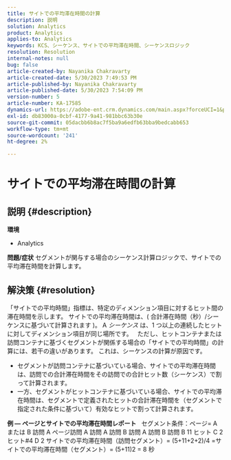 ```yaml
---
title: サイトでの平均滞在時間の計算
description: 説明
solution: Analytics
product: Analytics
applies-to: Analytics
keywords: KCS、シーケンス、サイトでの平均滞在時間、シーケンスロジック
resolution: Resolution
internal-notes: null
bug: false
article-created-by: Nayanika Chakravarty
article-created-date: 5/30/2023 7:49:53 PM
article-published-by: Nayanika Chakravarty
article-published-date: 5/30/2023 7:54:09 PM
version-number: 5
article-number: KA-17585
dynamics-url: https://adobe-ent.crm.dynamics.com/main.aspx?forceUCI=1&pagetype=entityrecord&etn=knowledgearticle&id=40545720-23ff-ed11-8f6e-6045bd006e5a
exl-id: db83000a-0cbf-4177-9a41-981bbc63b30e
source-git-commit: 05dacbb6b8ac7f5ba9a6edfb63bba9bedcabb653
workflow-type: tm+mt
source-wordcount: '241'
ht-degree: 2%

---
```


# サイトでの平均滞在時間の計算

## 説明 {#description}

<b>環境</b>
- Analytics



<b>問題/症状</b>
セグメントが関与する場合のシーケンス計算ロジックで、サイトでの平均滞在時間を計算します。


## 解決策 {#resolution}


「サイトでの平均時間」指標は、特定のディメンション項目に対するヒット間の滞在時間を示します。 サイトでの平均滞在時間は、( 合計滞在時間（秒）/シーケンスに基づいて計算されます )。 A *シーケンス* は、1 つ以上の連続したヒットに対してディメンション項目が同じ場所です。
 
ただし、ヒットコンテナまたは訪問コンテナに基づくセグメントが関係する場合の「サイトでの平均時間」の計算には、若干の違いがあります。 これは、シーケンスの計算が原因です。

- セグメントが訪問コンテナに基づいている場合、サイトでの平均滞在時間は、訪問での合計滞在時間をその訪問での合計ヒット数（シーケンス）で割って計算されます。
- 一方、セグメントがヒットコンテナに基づいている場合、サイトでの平均滞在時間は、セグメントで定義されたヒットの合計滞在時間を（セグメントで指定された条件に基づいて）有効なヒットで割って計算されます。


<b>例 — ページとサイトでの平均滞在時間レポート</b>
 
セグメント条件：ページ= A または B 訪問 A ページ訪問 A 訪問 A 訪問 B 訪問 A 訪問 B 訪問 B 11 ヒット C 2 ヒット#4 D 2 サイトでの平均滞在時間（訪問セグメント）= (5+11+2+2)/4 =サイトでの平均滞在時間（セグメント）= (5+11)2 = 8 秒
